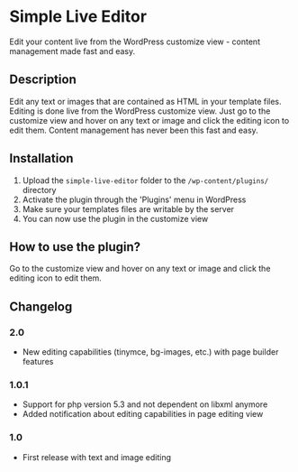 # Simple Live Editor
Edit your content live from the WordPress customize view - content management made fast and easy.

## Description
Edit any text or images that are contained as HTML in your template files. Editing is done live from the WordPress customize view. Just go to the customize view and hover on any text or image and click the editing icon to edit them. Content management has never been this fast and easy.

## Installation
1. Upload the `simple-live-editor` folder to the `/wp-content/plugins/` directory
2. Activate the plugin through the 'Plugins' menu in WordPress
3. Make sure your templates files are writable by the server
4. You can now use the plugin in the customize view

## How to use the plugin?
Go to the customize view and hover on any text or image and click the editing icon to edit them.

## Changelog

### 2.0
* New editing capabilities (tinymce, bg-images, etc.) with page builder features

### 1.0.1
* Support for php version 5.3 and not dependent on libxml anymore
* Added notification about editing capabilities in page editing view

### 1.0
* First release with text and image editing

